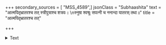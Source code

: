 +++
secondary_sources = [ "MSS_4589",]
jsonClass = "Subhaashita"
text = "आत्मपितृभ्रातरश्च तत् स्त्रीपुत्राश्च शत्रवः।  \nस्नुषा श्वश्रूः सपत्नी च ननान्दा यातरस् तथा॥"
title = "आत्मपितृभ्रातरश्च तत्"

+++

<details><summary>Text</summary>

आत्मपितृभ्रातरश्च तत् स्त्रीपुत्राश्च शत्रवः।  
स्नुषा श्वश्रूः सपत्नी च ननान्दा यातरस् तथा॥
</details>
